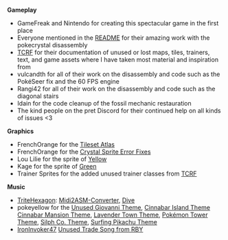 **Gameplay**

- GameFreak and Nintendo for creating this spectacular game in the first place
- Everyone mentioned in the [README](/README.md) for their amazing work with the pokecrystal disassembly
- [TCRF](https://tcrf.net/) for their documentation of unused or lost maps, tiles, trainers, text, and game assets where I have taken most material and inspiration from
- vulcandth for all of their work on the disassembly and code such as the PokéSeer fix and the 60 FPS engine
- Rangi42 for all of their work on the disassembly and code such as the diagonal stairs
- Idain for the code cleanup of the fossil mechanic restauration
- The kind people on the pret Discord for their continued help on all kinds of issues <3

**Graphics**
- FrenchOrange for the [Tileset Atlas](https://www.deviantart.com/frenchorange/art/Pokemon-Generation-I-and-II-Tile-Atlas-948667086)
- FrenchOrange for the [Crystal Sprite Error Fixes](https://www.deviantart.com/frenchorange/art/Pokemon-Crystal-Sprite-Errors-918359380)
- Lou Lilie for the sprite of [Yellow](https://www.deviantart.com/loulilie/gallery/38635722/pokemon-sprites)
- Kage for the sprite of [Green](https://www.pokecommunity.com/showthread.php?p=7050285)
- Trainer Sprites for the added unused trainer classes from [TCRF](https://tcrf.net/Proto:Pok%C3%A9mon_Gold_and_Silver/Spaceworld_1999_Demo/Graphic_Differences#Trainer_Sprites)

**Music**
- [TriteHexagon](https://github.com/TriteHexagon/Trite_ASM_Repository): [Midi2ASM-Converter](https://github.com/TriteHexagon/Midi2ASM-Converter), [Dive](https://github.com/TriteHexagon/Trite_ASM_Repository/blob/main/normal/dive.asm)
- pokeyellow for the [Unused Giovanni Theme](https://github.com/pret/pokeyellow/blob/master/audio/music/yellowunusedsong.asm), [Cinnabar Island Theme](https://github.com/pret/pokeyellow/blob/master/audio/music/cinnabar.asm) [Cinnabar Mansion Theme](https://github.com/pret/pokeyellow/blob/master/audio/music/cinnabarmansion.asm), [Lavender Town Theme](https://github.com/pret/pokeyellow/blob/master/audio/music/lavender.asm), [Pokémon Tower Theme](https://github.com/pret/pokeyellow/blob/master/audio/music/pokemontower.asm), [Silph Co. Theme](https://github.com/pret/pokeyellow/blob/master/audio/music/silphco.asm), [Surfing Pikachu Theme](https://github.com/pret/pokeyellow/blob/master/audio/music/surfingpikachu.asm)
- [IronInvoker47](https://drive.google.com/drive/folders/1Fdu5bzncseEciv4_7t4Xoxl-ApOf4Ej6) [Unused Trade Song from RBY](https://tcrf.net/Pok%C3%A9mon_Red_and_Blue#Unused_Song)